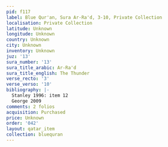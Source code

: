 ```yaml
---
pid: f117
label: Blue Qur'an, Sura Ar-Ra'd, 3-10, Private Collection
localisation: Private Collection
latitude: Unknown
longitude: Unknown
country: Unknown
city: Unknown
inventory: Unknown
juz: '13'
sura_number: '13'
sura_title_arabic: Ar-Ra'd
sura_title_english: The Thunder
verse_recto: '3'
verse_verso: '10'
bibliography: |-
  Stanley 1996: item 12
  George 2009
comments: 2 folios
acquisition: Purchased
price: Unknown
order: '042'
layout: qatar_item
collection: bluequran
---
```

